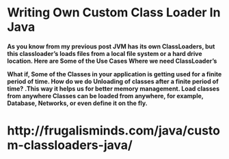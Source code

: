 # Writing Own Custom Class Loader In Java
<h4>As you know from my previous post JVM has its own ClassLoaders, but this classloader’s loads files from a local file system or a hard drive location. Here are Some of the Use Cases Where we need ClassLoader’s

What if, Some of the Classes in your application is getting used for a finite period of time. How do we do Unloading of classes after a finite period of time? .This way it helps us for better memory management.
Load classes from anywhere Classes can be loaded from anywhere, for example, Database, Networks, or even define it on the fly.</h4>

<h1>http://frugalisminds.com/java/custom-classloaders-java/</h1>
